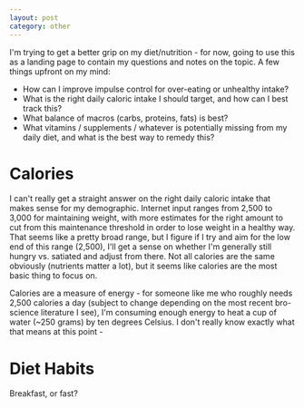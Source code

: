 ```yaml
---
layout: post
category: other
---
```


I'm trying to get a better grip on my diet/nutrition - for now, going to use this as a landing page to contain my questions and notes on the topic.  A few things upfront on my mind:

- How can I improve impulse control for over-eating or unhealthy intake?
- What is the right daily caloric intake I should target, and how can I best track this?
- What balance of macros (carbs, proteins, fats) is best?
- What vitamins / supplements / whatever is potentially missing from my daily diet, and what is the best way to remedy this?

# Calories

I can't really get a straight answer on the right daily caloric intake that makes sense for my demographic.  Internet input ranges from 2,500 to 3,000 for maintaining weight, with more estimates for the right amount to cut from this maintenance threshold in order to lose weight in a healthy way.  That seems like a pretty broad range, but I figure if I try and aim for the low end of this range (2,500), I'll get a sense on whether I'm generally still hungry vs. satiated and adjust from there.  Not all calories are the same obviously (nutrients matter a lot), but it seems like calories are the most basic thing to focus on.

Calories are a measure of energy - for someone like me who roughly needs 2,500 calories a day (subject to change depending on the most recent bro-science literature I see), I'm consuming enough energy to heat a cup of water (~250 grams) by ten degrees Celsius.  I don't really know exactly what that means at this point - 





# Diet Habits

Breakfast, or fast?